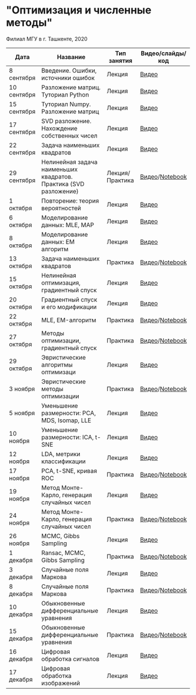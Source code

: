 # "Оптимизация и численные методы"
Филиал МГУ в г. Ташкенте, 2020

| Дата        | Название    | Тип занятия   | Видео/слайды/код  |
| ----------- | ----------- | ------------- | ------------- |
| 8 сентября  | Введение. Ошибки, источники ошибок | Лекция | [Видео](https://youtu.be/TBwU7lx2t3g) |
| 10 сентября | Разложение матриц. Туториал Python | Лекция | [Видео](https://youtu.be/bNmF5l6Y3hc) |
| 15 сентября | Туториал Numpy. Разложение матриц | Лекция | [Видео](https://youtu.be/VS6JZXtyzRQ) |
| 17 сентября | SVD разложение. Нахождение собственных чисел | Лекция | [Видео](https://youtu.be/gUdlVzDbP4Y) |
| 22 сентября | Задача наименьших квадратов | Лекция | [Видео](https://youtu.be/U7VR0TJIQF8) |
| 29 сентября | Нелинейная задача наименьших квадратов. Практика (SVD  разложение) | Лекция/Практика | [Видео](https://youtu.be/IXTAj7uujIU)/[Notebook](./practice_notebooks/Practice-Sep29.ipynb) |
| 1 октября | Повторение: теория вероятностей | Лекция | [Видео](https://youtu.be/G4FqYbWe3h4) |
| 6 октября | Моделирование данных: MLE, MAP| Лекция | [Видео](https://youtu.be/PSZ2VXsRZCc) |
| 8 октября | Моделирование данных: EM алгоритм | Лекция | [Видео](https://youtu.be/_BDWP1dheew) |
| 13 октября | Задача наименьших квадратов | Практика | [Видео](https://youtu.be/tR8PS6oVv-8)/[Notebook](./practice_notebooks/Practice-Oct13.ipynb) |
| 15 октября | Нелинейная оптимизация, градиентный спуск | Лекция | [Видео](https://youtu.be/Rt_ZkLZ8e7I) |
| 20 октября | Градиентный спуск и его модификации | Лекция | [Видео](https://youtu.be/H8fmONLqWQg) |
| 22 октября | MLE, EM-алгоритм | Практика | [Видео](https://youtu.be/Q1hMi0t7Rgo)/[Notebook](./practice_notebooks/Practice-Oct22.ipynb) |
| 27 октября | Методы оптимизации, градиентный спуск | Практика | [Видео](https://youtu.be/OMuPYWxZxHA)/[Notebook](./practice_notebooks/Practice-Oct27.ipynb) |
| 29 октября | Эвристические алгоритмы оптимизаци | Лекция | [Видео](https://youtu.be/WQpjWyKjB40) |
| 3 ноября | Эвристические методы оптимизации | Практика | [Видео](https://youtu.be/MWNBSherb0c)/[Notebook](./practice_notebooks/Practice-Nov3.ipynb) |
| 5 ноября | Уменьшение размерности: PCA, MDS, Isomap, LLE | Лекция | [Видео](https://youtu.be/kiJeSgyyhFU) |
| 10 ноября | Уменьшение размерности: ICA, t-SNE | Лекция | [Видео](https://youtu.be/wsJ98hQfqSQ) |
| 12 ноября | LDA, метрики классификации | Лекция | [Видео](https://youtu.be/-Ado6pfT7n8) |
| 17 ноября | PCA, t-SNE, кривая ROC| Практика | [Видео](https://youtu.be/uddx8UAgvAQ)/[Notebook](./practice_notebooks/Practice-Nov17.ipynb) |
| 19 ноября | Метод Монте-Карло, генерация случайных чисел | Лекция | [Видео](https://youtu.be/8_sxRUc6_gE) |
| 24 ноября | Метод Монте-Карло, генерация случайных чисел | Практика | [Видео](https://youtu.be/KNZ7J4QK_E8)/[Notebook](./practice_notebooks/Practice-Nov24.ipynb) |
| 26 ноября | MCMC, Gibbs Sampling| Лекция | [Видео](https://youtu.be/Q1m4GitdxQM) |
| 1 декабря | Ransac, MCMC, Gibbs Sampling | Практика | [Видео](https://youtu.be/eLsPcZ43F18)/[Notebook](./practice_notebooks/Practice-Dec1.ipynb) |
| 3 декабря | Случайные поля Маркова| Лекция | [Видео](https://youtu.be/xYErmGcdkDA) |
| 8 декабря | Случайные поля Маркова| Практика | [Видео](https://youtu.be/QlHh2vzr-kk)/[Notebook](./practice_notebooks/Practice-Dec8.ipynb)|
| 10 декабря | Обыкновенные дифференциальные уравнения | Лекция | [Видео](https://youtu.be/zzyvymI69W4) |
| 15 декабря | Обыкновенные дифференциальные уравнения | Практика | [Видео](https://youtu.be/zA-5LjBQ1Sg)/[Notebook](./practice_notebooks/Practice-Dec14.ipynb) |
| 16 декабря | Цифровая обработка сигналов | Лекция | [Видео](https://youtu.be/4PC3TzYKBTk) |
| 17 декабря | Цифровая обработка изображений | Лекция | [Видео](https://youtu.be/xIYWuL_MjZE) |
